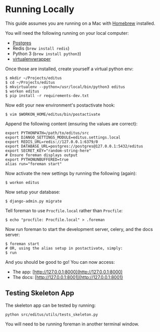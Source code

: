# Running Locally

This guide assumes you are running on a Mac with [Homebrew](http://brew.sh/) installed.

You will need the following running on your local computer:

 * [Postgres](http://postgresapp.com/)
 * Redis (`brew install redis`)
 * Python 3 (`brew install python3`)
 * [virtualenvwrapper](https://virtualenvwrapper.readthedocs.org/en/latest/)

Once those are installed, create yourself a virtual python env:
    
    $ mkdir ~/Projects/editus
    $ cd ~/Projects/editus
    $ mkvirtualenv --python=/usr/local/bin/python3 editus 
    $ workon editus
    $ pip install -r requirements-dev.txt

Now edit your new environment's postactivate hook:

    $ vim $WORKON_HOME/editus/bin/postactivate

Append the following content (ensuring the values are correct):

    export PYTHONPATH=/path/to/editus/src
    export DJANGO_SETTINGS_MODULE=editus.settings.local
    export REDIS_URL=redis://127.0.0.1:6379/0
    export DATABASE_URL=postgres://postgres@127.0.0.1:5432/editus
    export SECRET_KEY="random-string-here"
    # Ensure foreman displays output
    export PYTHONUNBUFFERED=true
    alias run="foreman start"

Now activate the new settings by running the following (again):

    $ workon editus

Now setup your database:

    $ django-admin.py migrate

Tell foreman to use `Procfile.local` rather than `Procfile`:

    $ echo "procfile: Procfile.local" > .foreman

Now run foreman to start the development server, celery, and the docs server:

    $ foreman start
    # OR, using the alias setup in postactivate, simply:
    $ run

And you should be good to go! You can now access:

 * The app: [http://127.0.0.1:8000](http://127.0.0.1:8000) 
 * The docs: [http://127.0.0.1:8001](http://127.0.0.1:8001) 

## Testing Skeleton App

The skeleton app can be tested by running:

    python src/editus/utils/tests_skeleton.py

You will need to be running foreman in another terminal window.
